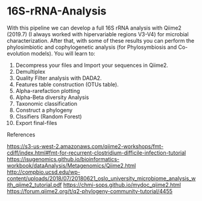 # 16S-rRNA-Analysis

With this pipeline we can develop a full 16S rRNA analysis with Qiime2 (2019.7) (I always worked with hipervariable regions V3-V4) for microbial characterization. After that, with some of these results you can perform the phylosimbiotic and cophylogenetic analysis (for Phylosymbiosis and Co-evolution models).
You will learn to:

1. Decompress your files and Import your sequences in Qiime2.
2. Demultiplex
3. Quality Filter analysis with DADA2.
4. Features table construction (OTUs table).
5. Alpha-rarefaction plotting
6. Alpha-Beta diversity Analysis
7. Taxonomic classification
8. Construct a phylogeny
9. Clssifiers (Random Forest)
10. Export final-files



References

https://s3-us-west-2.amazonaws.com/qiime2-workshops/fmt-cdiff/index.html#fmt-for-recurrent-clostridium-difficile-infection-tutorial
https://isugenomics.github.io/bioinformatics-workbook/dataAnalysis/Metagenomics/Qiime2.html
http://compbio.ucsd.edu/wp-content/uploads/2018/07/20180621_oslo_university_microbiome_analysis_with_qiime2_tutorial.pdf
https://chmi-sops.github.io/mydoc_qiime2.html
https://forum.qiime2.org/t/q2-phylogeny-community-tutorial/4455
